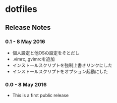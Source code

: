 dotfiles
=========


Release Notes
--------
### 0.1 - 8 May 2016

- 個人設定と他OSの設定をそとだし
- .vimrc,.gvimrcを追加
- インストールスクリプトを強制上書きリンクにした
- インストールスクリプトをオプション起動にした

### 0.0 - 8 May 2016

- This is a first public release
